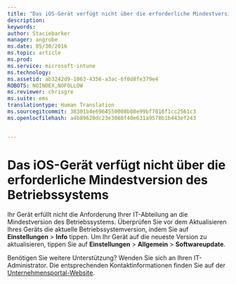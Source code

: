 ```yaml
---
title: "Das iOS-Gerät verfügt nicht über die erforderliche Mindestversion des Betriebssystems | Microsoft Intune"
description: 
keywords: 
author: Staciebarker
manager: angrobe
ms.date: 05/30/2016
ms.topic: article
ms.prod: 
ms.service: microsoft-intune
ms.technology: 
ms.assetid: ab3242d9-1063-4356-a3ac-6f0d8fe379e4
ROBOTS: NOINDEX,NOFOLLOW
ms.reviewer: chrisgre
ms.suite: ems
translationtype: Human Translation
ms.sourcegitcommit: 38301b4e6964550008b08e99bf7016f1cc2561c3
ms.openlocfilehash: a4b89620dc23e3088f40e631a9578b1b443ef243


---
```



# Das iOS-Gerät verfügt nicht über die erforderliche Mindestversion des Betriebssystems

Ihr Gerät erfüllt nicht die Anforderung Ihrer IT-Abteilung an die Mindestversion des Betriebssystems.  Überprüfen Sie vor dem Aktualisieren Ihres Geräts die aktuelle Betriebssystemversion, indem Sie auf **Einstellungen** &gt; **Info** tippen. Um Ihr Gerät auf die neueste Version zu aktualisieren, tippen Sie auf **Einstellungen** &gt; **Allgemein** &gt; **Softwareupdate**.

Benötigen Sie weitere Unterstützung? Wenden Sie sich an Ihren IT-Administrator. Die entsprechenden Kontaktinformationen finden Sie auf der [Unternehmensportal-Website](http://portal.manage.microsoft.com).





<!--HONumber=Aug16_HO5-->


